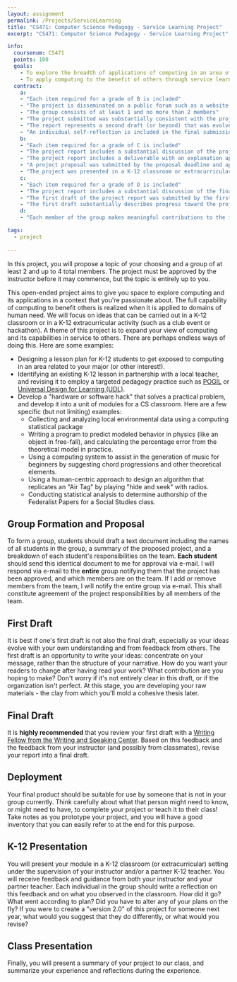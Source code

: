 ```yaml
---
layout: assignment
permalink: /Projects/ServiceLearning
title: "CS471: Computer Science Pedagogy - Service Learning Project"
excerpt: "CS471: Computer Science Pedagogy - Service Learning Project"

info:
  coursenum: CS471
  points: 100
  goals:
    - To explore the breadth of applications of computing in an area of interest
    - To apply computing to the benefit of others through service learning
  contract:
    a: 
    - "Each item required for a grade of B is included"
    - "The project is disseminated on a public forum such as a website, GitHub, article, paper submission, podcast, or other appropriate medium"
    - "The group consists of at least 1 and no more than 2 members"
    - "The project submitted was substantially consistent with the project proposed to and approved by the Professor"
    - "The report represents a second draft (or beyond) that was evolved substantially from guidance from the instructor or from the Writing Center."
    - "An individual self-reflection is included in the final submission that substantially documents the experience, your observations, and the feeback you received."
    b:
    - "Each item required for a grade of C is included"
    - "The project report includes a substantial discussion of the project goals, rationale, and development approach"
    - "The project report includes a deliverable with an explanation appropriate for use and extension by others"
    - "A project proposal was submitted by the proposal deadline and approved by the Professor"
    - "The project was presented in a K-12 classroom or extracurricular setting."
    c:
    - "Each item required for a grade of D is included"
    - "The project report includes a substantial discussion of the final results"
    - "The first draft of the project report was submitted by the first draft deadline"
    - "The first draft substantially describes progress toward the project's conclusion"
    d:
    - "Each member of the group makes meaningful contributions to the implementation of the project"

tags:
  - project
  
---
```


In this project, you will propose a topic of your choosing and a group of at least 2 and up to 4 total members.  The project must be approved by the instructor before it may commence, but the topic is entirely up to you.  

This open-ended project aims to give you space to explore computing and its applications in a context that you're passionate about.  The full capability of computing to benefit others is realized when it is applied to domains of human need.  We will focus on ideas that can be carried out in a K-12 classroom or in a K-12 extracurricular activity (such as a club event or hackathon).  A theme of this project is to expand your view of computing and its capabilities in service to others.  There are perhaps endless ways of doing this.  Here are some examples:

* Designing a lesson plan for K-12 students to get exposed to computing in an area related to your major (or other interest!).  
* Identifying an existing K-12 lesson in partnership with a local teacher, and revising it to employ a targeted pedagogy practice such as [POGIL](https://cspogil.org/Home) or [Universal Design for Learning (UDL)](https://udlguidelines.cast.org/).
* Develop a "hardware or software hack" that solves a practical problem, and develop it into a unit of modules for a CS classroom.  Here are a few specific (but not limiting) examples:
  * Collecting and analyzing local environmental data using a computing statistical package
  * Writing a program to predict modeled behavior in physics (like an object in free-fall), and calculating the percentage error from the theoretical model in practice.
  * Using a computing system to assist in the generation of music for beginners by suggesting chord progressions and other theoretical elements.
  * Using a human-centric approach to design an algorithm that replicates an "Air Tag" by playing "hide and seek" with radios.
  * Conducting statistical analysis to determine authorship of the Federalist Papers for a Social Studies class.

## Group Formation and Proposal 

To form a group, students should draft a text document including the names of all students in the group, a summary of the proposed project, and a breakdown of each student's responsibilities on the team.  **Each student** should send this identical document to me for approval via e-mail.  I will respond via e-mail to the **entire** group notifying them that the project has been approved, and which members are on the team.  If I add or remove members from the team, I will notify the entire group via e-mail.  This shall constitute agreement of the project responsibilities by all members of the team.

## First Draft 

It is best if one's first draft is not also the final draft, especially as your ideas evolve with your own understanding and from feedback from others.  The first draft is an opportunity to write your ideas: concentrate on your message, rather than the structure of your narrative.  How do you want your readers to change after having read your work?  What contribution are you hoping to make?  Don't worry if it's not entirely clear in this draft, or if the organization isn't perfect.  At this stage, you are developing your raw materials - the clay from which you'll mold a cohesive thesis later.

## Final Draft 

It is **highly recommended** that you review your first draft with a [Writing Fellow from the Writing and Speaking Center](https://www.ursinus.edu/offices/center-for-writing-and-speaking/).  Based on this feedback and the feedback from your instructor (and possibly from classmates), revise your report into a final draft.  

## Deployment

Your final product should be suitable for use by someone that is not in your group currently.  Think carefully about what that person might need to know, or might need to have, to complete your project or teach it to their class!  Take notes as you prototype your project, and you will have a good inventory that you can easily refer to at the end for this purpose.

## K-12 Presentation

You will present your module in a K-12 classroom (or extracurricular) setting under the supervision of your instructor and/or a partner K-12 teacher.  You will receive feedback and guidance from both your instructor and your partner teacher.  Each individual in the group should write a reflection on this feedback and on what you observed in the classroom.  How did it go?  What went according to plan?  Did you have to alter any of your plans on the fly?  If you were to create a "version 2.0" of this project for someone next year, what would you suggest that they do differently, or what would you revise?

## Class Presentation

Finally, you will present a summary of your project to our class, and summarize your experience and reflections during the experience.